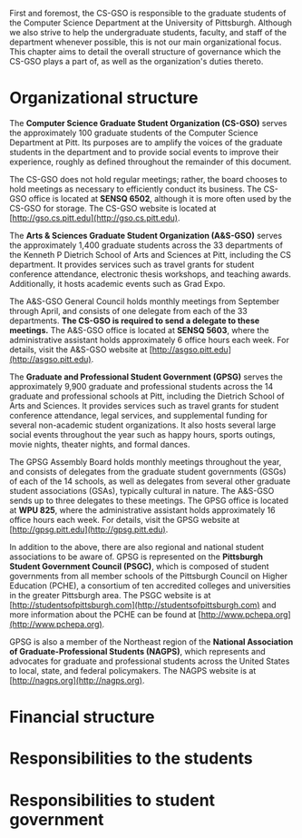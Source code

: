 First and foremost, the CS-GSO is responsible to the graduate students of the
Computer Science Department at the University of Pittsburgh.  Although we also
strive to help the undergraduate students, faculty, and staff of the department
whenever possible, this is not our main organizational focus.  This chapter
aims to detail the overall structure of governance which the CS-GSO plays a
part of, as well as the organization's duties thereto.

# Organizational structure

The **Computer Science Graduate Student Organization (CS-GSO)** serves the
approximately 100 graduate students of the Computer Science Department at Pitt.
Its purposes are to amplify the voices of the graduate students in the
department and to provide social events to improve their experience, roughly as
defined throughout the remainder of this document.

The CS-GSO does not hold regular meetings; rather, the board chooses to hold
meetings as necessary to efficiently conduct its business.  The CS-GSO office
is located at **SENSQ 6502**, although it is more often used by the CS-GSO for
storage.  The CS-GSO website is located at
[http://gso.cs.pitt.edu](http://gso.cs.pitt.edu).

The **Arts & Sciences Graduate Student Organization (A&S-GSO)** serves the
approximately 1,400 graduate students across the 33 departments of the Kenneth
P Dietrich School of Arts and Sciences at Pitt, including the CS department.
It provides services such as travel grants for student conference attendance,
electronic thesis workshops, and teaching awards.  Additionally, it hosts
academic events such as Grad Expo.

The A&S-GSO General Council holds monthly meetings from September through
April, and consists of one delegate from each of the 33 departments.  **The
CS-GSO is required to send a delegate to these meetings.**  The A&S-GSO office
is located at **SENSQ 5603**, where the administrative assistant holds
approximately 6 office hours each week.  For details, visit the A&S-GSO website
at [http://asgso.pitt.edu](http://asgso.pitt.edu).

The **Graduate and Professional Student Government (GPSG)** serves the
approximately 9,900 graduate and professional students across the 14 graduate
and professional schools at Pitt, including the Dietrich School of Arts and
Sciences.  It provides services such as travel grants for student conference
attendance, legal services, and supplemental funding for several non-academic
student organizations.  It also hosts several large social events throughout
the year such as happy hours, sports outings, movie nights, theater nights, and
formal dances.

The GPSG Assembly Board holds monthly meetings throughout the year, and
consists of delegates from the graduate student governments (GSGs) of each of
the 14 schools, as well as delegates from several other graduate student
associations (GSAs), typically cultural in nature.  The A&S-GSO sends up to
three delegates to these meetings.  The GPSG office is located at **WPU 825**,
where the administrative assistant holds approximately 16 office hours each
week.  For details, visit the GPSG website at
[http://gpsg.pitt.edu](http://gpsg.pitt.edu).

In addition to the above, there are also regional and national student
associations to be aware of.  GPSG is represented on the **Pittsburgh Student
Government Council (PSGC)**, which is composed of student governments from all
member schools of the Pittsburgh Council on Higher Education (PCHE), a
consortium of ten accredited colleges and universities in the greater
Pittsburgh area.  The PSGC website is at
[http://studentsofpittsburgh.com](http://studentsofpittsburgh.com) and more
information about the PCHE can be found at
[http://www.pchepa.org](http://www.pchepa.org).

GPSG is also a member of the Northeast region of the **National Association of
Graduate-Professional Students (NAGPS)**, which represents and advocates for
graduate and professional students across the United States to local, state,
and federal policymakers.  The NAGPS website is at
[http://nagps.org](http://nagps.org).

# Financial structure

# Responsibilities to the students

# Responsibilities to student government

